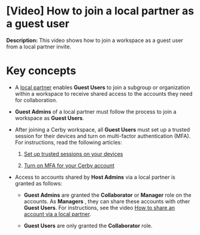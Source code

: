 # [Video] How to join a local partner as a guest user

**Description:** This video shows how to join a workspace as a guest user from a local partner invite.

# **Key concepts**

  * A [local partner](https://help.cerby.com/en/articles/8980877-explore-partners#h_7e4add33a2) enables **Guest Users** to join a subgroup or organization within a workspace to receive shared access to the accounts they need for collaboration. 

  * **Guest Admins** of a local partner must follow the process to join a workspace as **Guest Users**.

  * After joining a Cerby workspace, all **Guest Users** must set up a trusted session for their devices and turn on multi-factor authentication (MFA). For instructions, read the following articles:

    1. [Set up trusted sessions on your devices](https://help.cerby.com/en/articles/8142370-set-up-trusted-sessions-on-your-devices)

    2. [Turn on MFA for your Cerby account](https://help.cerby.com/en/articles/8011381-create-and-configure-a-local-user-workspace#h_295eef3f10)

  * Access to accounts shared by **Host Admins** via a local partner is granted as follows:

    * **Guest Admins** are granted the **Collaborator** or **Manager** role on the accounts. As **Managers** , they can share these accounts with other **Guest Users**. For instructions, see the video [How to share an account via a local partner](https://help.cerby.com/en/articles/11511608-video-how-to-share-an-account-via-a-local-partner).

    * **Guest Users** are only granted the **Collaborator** role.

